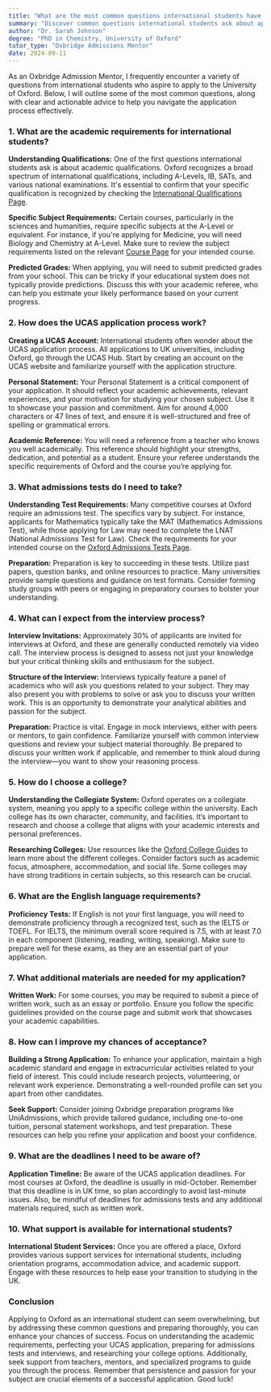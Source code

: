 ```yaml
---
title: "What are the most common questions international students have about applying to Oxford?"
summary: "Discover common questions international students ask about applying to Oxford, including academic requirements and application tips for success."
author: "Dr. Sarah Johnson"
degree: "PhD in Chemistry, University of Oxford"
tutor_type: "Oxbridge Admissions Mentor"
date: 2024-09-11
---
```


As an Oxbridge Admission Mentor, I frequently encounter a variety of questions from international students who aspire to apply to the University of Oxford. Below, I will outline some of the most common questions, along with clear and actionable advice to help you navigate the application process effectively.

### 1. **What are the academic requirements for international students?**

**Understanding Qualifications:**
One of the first questions international students ask is about academic qualifications. Oxford recognizes a broad spectrum of international qualifications, including A-Levels, IB, SATs, and various national examinations. It's essential to confirm that your specific qualification is recognized by checking the [International Qualifications Page](https://www.ox.ac.uk/admissions/undergraduate/international/international-qualifications).

**Specific Subject Requirements:**
Certain courses, particularly in the sciences and humanities, require specific subjects at the A-Level or equivalent. For instance, if you're applying for Medicine, you will need Biology and Chemistry at A-Level. Make sure to review the subject requirements listed on the relevant [Course Page](https://www.ox.ac.uk/admissions/undergraduate/courses) for your intended course.

**Predicted Grades:**
When applying, you will need to submit predicted grades from your school. This can be tricky if your educational system does not typically provide predictions. Discuss this with your academic referee, who can help you estimate your likely performance based on your current progress.

### 2. **How does the UCAS application process work?**

**Creating a UCAS Account:**
International students often wonder about the UCAS application process. All applications to UK universities, including Oxford, go through the UCAS Hub. Start by creating an account on the UCAS website and familiarize yourself with the application structure.

**Personal Statement:**
Your Personal Statement is a critical component of your application. It should reflect your academic achievements, relevant experiences, and your motivation for studying your chosen subject. Use it to showcase your passion and commitment. Aim for around 4,000 characters or 47 lines of text, and ensure it is well-structured and free of spelling or grammatical errors.

**Academic Reference:**
You will need a reference from a teacher who knows you well academically. This reference should highlight your strengths, dedication, and potential as a student. Ensure your referee understands the specific requirements of Oxford and the course you’re applying for.

### 3. **What admissions tests do I need to take?**

**Understanding Test Requirements:**
Many competitive courses at Oxford require an admissions test. The specifics vary by subject. For instance, applicants for Mathematics typically take the MAT (Mathematics Admissions Test), while those applying for Law may need to complete the LNAT (National Admissions Test for Law). Check the requirements for your intended course on the [Oxford Admissions Tests Page](https://www.ox.ac.uk/admissions/undergraduate/apply/admissions-tests).

**Preparation:**
Preparation is key to succeeding in these tests. Utilize past papers, question banks, and online resources to practice. Many universities provide sample questions and guidance on test formats. Consider forming study groups with peers or engaging in preparatory courses to bolster your understanding.

### 4. **What can I expect from the interview process?**

**Interview Invitations:**
Approximately 30% of applicants are invited for interviews at Oxford, and these are generally conducted remotely via video call. The interview process is designed to assess not just your knowledge but your critical thinking skills and enthusiasm for the subject.

**Structure of the Interview:**
Interviews typically feature a panel of academics who will ask you questions related to your subject. They may also present you with problems to solve or ask you to discuss your written work. This is an opportunity to demonstrate your analytical abilities and passion for the subject.

**Preparation:**
Practice is vital. Engage in mock interviews, either with peers or mentors, to gain confidence. Familiarize yourself with common interview questions and review your subject material thoroughly. Be prepared to discuss your written work if applicable, and remember to think aloud during the interview—you want to show your reasoning process.

### 5. **How do I choose a college?**

**Understanding the Collegiate System:**
Oxford operates on a collegiate system, meaning you apply to a specific college within the university. Each college has its own character, community, and facilities. It’s important to research and choose a college that aligns with your academic interests and personal preferences.

**Researching Colleges:**
Use resources like the [Oxford College Guides](https://www.ox.ac.uk/admissions/undergraduate/apply/colleges) to learn more about the different colleges. Consider factors such as academic focus, atmosphere, accommodation, and social life. Some colleges may have strong traditions in certain subjects, so this research can be crucial.

### 6. **What are the English language requirements?**

**Proficiency Tests:**
If English is not your first language, you will need to demonstrate proficiency through a recognized test, such as the IELTS or TOEFL. For IELTS, the minimum overall score required is 7.5, with at least 7.0 in each component (listening, reading, writing, speaking). Make sure to prepare well for these exams, as they are an essential part of your application.

### 7. **What additional materials are needed for my application?**

**Written Work:**
For some courses, you may be required to submit a piece of written work, such as an essay or portfolio. Ensure you follow the specific guidelines provided on the course page and submit work that showcases your academic capabilities.

### 8. **How can I improve my chances of acceptance?**

**Building a Strong Application:**
To enhance your application, maintain a high academic standard and engage in extracurricular activities related to your field of interest. This could include research projects, volunteering, or relevant work experience. Demonstrating a well-rounded profile can set you apart from other candidates.

**Seek Support:**
Consider joining Oxbridge preparation programs like UniAdmissions, which provide tailored guidance, including one-to-one tuition, personal statement workshops, and test preparation. These resources can help you refine your application and boost your confidence.

### 9. **What are the deadlines I need to be aware of?**

**Application Timeline:**
Be aware of the UCAS application deadlines. For most courses at Oxford, the deadline is usually in mid-October. Remember that this deadline is in UK time, so plan accordingly to avoid last-minute issues. Also, be mindful of deadlines for admissions tests and any additional materials required, such as written work.

### 10. **What support is available for international students?**

**International Student Services:**
Once you are offered a place, Oxford provides various support services for international students, including orientation programs, accommodation advice, and academic support. Engage with these resources to help ease your transition to studying in the UK.

### Conclusion

Applying to Oxford as an international student can seem overwhelming, but by addressing these common questions and preparing thoroughly, you can enhance your chances of success. Focus on understanding the academic requirements, perfecting your UCAS application, preparing for admissions tests and interviews, and researching your college options. Additionally, seek support from teachers, mentors, and specialized programs to guide you through the process. Remember that persistence and passion for your subject are crucial elements of a successful application. Good luck!
    